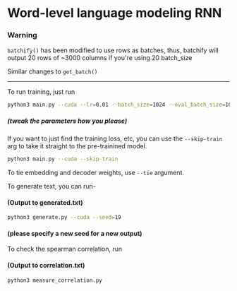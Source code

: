 # Word-level language modeling RNN

### Warning
`batchify()` has been modified to use rows as batches, thus, batchify will output 20 rows of ~3000 columns if you're using 20 batch_size

Similar changes to `get_batch()`

---

To run training, just run

```bash
python3 main.py --cuda --lr=0.01 --batch_size=1024 --eval_batch_size=10 --nhid=100 --emsize=100 --seq_size=6 --epochs=20
```
##### (tweak the parameters how you please)

If you want to just find the training loss, etc, you can use the `--skip-train` arg to take it straight to the pre-trainined model.

```bash
python3 main.py --cuda --skip-train
```

To tie embedding and decoder weights, use `--tie` argument.

To generate text, you can run-
#### (Output to generated.txt)

```bash
python3 generate.py --cuda --seed=19
```


#### (please specify a new seed for a new output)

To check the spearman correlation, run

#### (Output to correlation.txt)

```bash
python3 measure_correlation.py
```
